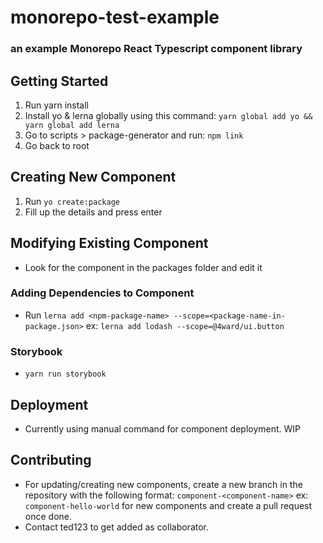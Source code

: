 # monorepo-test-example

### an example Monorepo React Typescript component library

## Getting Started
1. Run yarn install
2. Install yo & lerna globally using this command: `yarn global add yo && yarn global add lerna`
3. Go to scripts > package-generator and run: `npm link`
4. Go back to root 

## Creating New Component
1. Run `yo create:package`
2. Fill up the details and press enter

## Modifying Existing Component
 - Look for the component in the packages folder and edit it

### Adding Dependencies to Component
 - Run `lerna add <npm-package-name> --scope=<package-name-in-package.json>`
 ex: `lerna add lodash --scope=@4ward/ui.button`

### Storybook
 - `yarn run storybook`
## Deployment
- Currently using manual command for component deployment. WIP

## Contributing
- For updating/creating new components, create a new branch in the repository with the following format: `component-<component-name>` ex: `component-hello-world` for new components and create a pull request once done.
- Contact ted123 to get added as collaborator.

